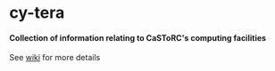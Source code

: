 # cy-tera
#### Collection of information relating to CaSToRC's computing facilities
See [wiki](../wiki) for more details 
